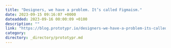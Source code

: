 ```yaml
---
title: "Designers, we have a problem. It’s called Figmaism."
date: 2023-09-15 09:16:07 +0000
dateadded: 2023-09-16 00:00:09 +0100
description: ""
link: "https://blog.prototypr.io/designers-we-have-a-problem-its-called-figmaism-32f22dd76c47?source=rss----eb297ea1161a---4"
category:
directory: _directory/prototypr.md
---
```

